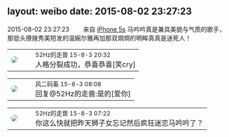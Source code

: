 layout: weibo
date: 2015-08-02 23:27:23
---
<meta name="referrer" content="no-referrer" />

2015-08-02 23:27:23  &nbsp;&nbsp;&nbsp;&nbsp;&nbsp;&nbsp; 来自 <a href="sinaweibo://customweibosource" rel="nofollow">iPhone 5s</a>
马吟吟真是兼具美貌与气质的歌手，那低头撩拨秀美短发的温婉尔雅再加那双烱烱的明眸真真是迷死人！ ​​​

<table style="width: 100%;">
  <tr>
    <td style="width: 40px;"><img style="border-radius:50%" src="https://tva4.sinaimg.cn/crop.0.0.180.180.50/8beaf773jw1e8qgp5bmzyj2050050aa8.jpg?KID=imgbed,tva&Expires=1624465743&ssig=9i4n5CP%2Bfz"></td>
    <td colspan="2"><small>52Hz的走兽 15-8-3 20:32</small><br/>人格分裂成功，恭喜恭喜[笑cry]</td>
  </tr>
</table>

<table style="width: 100%;">
  <tr>
    <td style="width: 40px;"><img style="border-radius:50%" src="https://tva3.sinaimg.cn/crop.0.0.639.639.50/6d2a6003jw8f3idy69w2gj20hs0hrt9g.jpg?KID=imgbed,tva&Expires=1624465743&ssig=1QxxqSlZl6"></td>
    <td colspan="2"><small>风二码畜 15-8-3 08:08</small><br/>回复@52Hz的走兽:是的[爱你]</td>
  </tr>
</table>

<table style="width: 100%;">
  <tr>
    <td style="width: 40px;"><img style="border-radius:50%" src="https://tva4.sinaimg.cn/crop.0.0.180.180.50/8beaf773jw1e8qgp5bmzyj2050050aa8.jpg?KID=imgbed,tva&Expires=1624465743&ssig=9i4n5CP%2Bfz"></td>
    <td colspan="2"><small>52Hz的走兽 15-8-3 07:22</small><br/>你这么快就把昨天狮子女忘记然后疯狂迷恋马吟吟了？</td>
  </tr>
</table>
